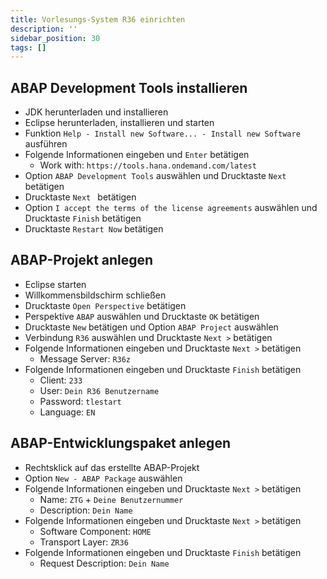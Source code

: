 ```yaml
---
title: Vorlesungs-System R36 einrichten
description: ''
sidebar_position: 30
tags: []
---
```


## ABAP Development Tools installieren
- JDK herunterladen und installieren
- Eclipse herunterladen, installieren und starten
- Funktion `Help - Install new Software... - Install new Software` ausführen 
- Folgende Informationen eingeben und `Enter` betätigen
    - Work with: `https://tools.hana.ondemand.com/latest`
- Option `ABAP Development Tools` auswählen und Drucktaste `Next ` betätigen
- Drucktaste `Next ` betätigen
- Option `I accept the terms of the license agreements` auswählen und Drucktaste `Finish` betätigen
- Drucktaste `Restart Now` betätigen

## ABAP-Projekt anlegen
- Eclipse starten
- Willkommensbildschirm schließen
- Drucktaste `Open Perspective` betätigen
- Perspektive `ABAP` auswählen und Drucktaste `OK` betätigen
- Drucktaste `New` betätigen und Option `ABAP Project` auswählen
- Verbindung `R36` auswählen und Drucktaste `Next >` betätigen
- Folgende Informationen eingeben und Drucktaste `Next >` betätigen
    - Message Server: `R36z` 
- Folgende Informationen eingeben und Drucktaste `Finish` betätigen
    - Client: `233`
    - User: `Dein R36 Benutzername`
    - Password: `tlestart`
    - Language: `EN`
 
## ABAP-Entwicklungspaket anlegen
- Rechtsklick auf das erstellte ABAP-Projekt
- Option `New - ABAP Package` auswählen
- Folgende Informationen eingeben und Drucktaste `Next >` betätigen
    - Name: `ZTG` + `Deine Benutzernummer`
    - Description: `Dein Name`
- Folgende Informationen eingeben und Drucktaste `Next >` betätigen
    - Software Component: `HOME`
    - Transport Layer: `ZR36`
- Folgende Informationen eingeben und Drucktaste `Finish` betätigen
    - Request Description: `Dein Name` 
